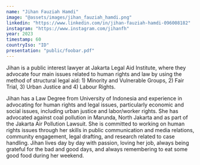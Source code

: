 ```yaml
---
name: "Jihan Fauziah Hamdi"
image: "@assets/images/jihan_fauziah_hamdi.png"
linkedin: "https://www.linkedin.com/in/jihan-fauziah-hamdi-096008182"
instagram: "https://www.instagram.com/jihanfh"
year: 2023
timestamp: 60
countryIso: "ID"
presentation: "public/foobar.pdf"
---
```


Jihan is a public interest lawyer at Jakarta Legal Aid Institute, where they advocate four main issues related to human rights and law by using the method of structural legal aid: 1) Minority and Vulnerable Groups, 2) Fair Trial, 3) Urban Justice and 4) Labour Rights.

Jihan has a Law Degree from University of Indonesia and experience in advocating for human rights and legal issues, particularly economic and social issues, including urban justice and labor/worker rights. She has advocated against coal pollution in Marunda, North Jakarta and as part of the Jakarta Air Pollution Lawsuit. She is committed to working on human rights issues through her skills in public communication and media relations, community engagement, legal drafting, and research related to case handling. Jihan lives day by day with passion, loving her job, always being grateful for the bad and good days, and always remembering to eat some good food during her weekend.
